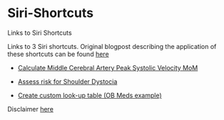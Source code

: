 # Siri-Shortcuts
Links to Siri Shortcuts

Links to 3 Siri shortcuts.
Original blogpost describing the application of these shortcuts can be found [here](https://ericbergh.netlify.com/post/medical-automation-with-javascript-and-siri-shortcuts-in-ios/)

  + [Calculate Middle Cerebral Artery Peak Systolic Velocity MoM](https://www.icloud.com/shortcuts/fefd36e182454aec84e2ee3de3fc4875)  
  
  + [Assess risk for Shoulder Dystocia](https://www.icloud.com/shortcuts/268df0774f5544819c3ac20ee38e5776) 
  
  + [Create custom look-up table (OB Meds example)](https://www.icloud.com/shortcuts/cd2c7550ef604f68a8fa09b6ad44d9e0)  
  
  
  Disclaimer [here](https://github.com/berghe01/Siri-Shortcuts/blob/master/Disclaimer)
  
